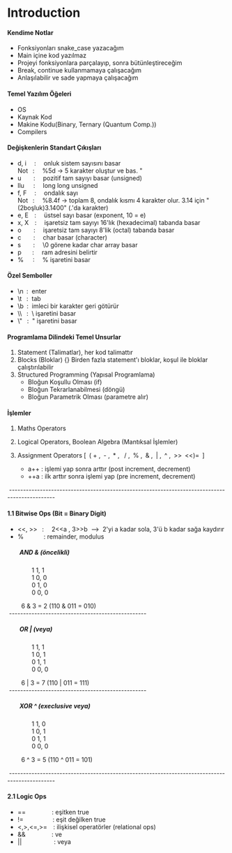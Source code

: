 # Introduction

#### Kendime Notlar
* Fonksiyonları snake_case yazacağım
* Main içine kod yazılmaz
* Projeyi fonksiyonlara parçalayıp, sonra bütünleştireceğim
* Break, continue kullanmamaya çalışacağım
* Anlaşılabilir ve sade yapmaya çalışacağım	
	
	
#### Temel Yazılım Öğeleri
- OS
- Kaynak Kod
- Makine Kodu(Binary, Ternary (Quantum Comp.))
- Compilers

#### Değişkenlerin Standart Çıkışları
- d,&nbsp;i &emsp;: &emsp;onluk sistem sayısını basar  
	Not&ensp; :&emsp; %5d -> 5 karakter oluştur ve bas. "
- u&emsp;&emsp;:&emsp; pozitif tam sayıyı basar (unsigned)
- llu&emsp;&ensp;: &emsp;long long unsigned
- f,&nbsp;F&emsp;&nbsp;:&emsp; ondalık sayı  
Not&ensp; :&emsp; %8.4f -> toplam 8, ondalık kısmı 4 karakter olur. 3.14 için "(2boşluk)3.1400" (.'da karakter)
- e,&nbsp;E&emsp;: &emsp;üstsel sayı basar (exponent, 10 = e)
- x,&nbsp;X&emsp;: &emsp;işaretsiz tam sayıyı 16'lık (hexadecimal) tabanda basar
- o&emsp;&emsp;: &emsp;işaretsiz tam sayıyı 8'lik (octal) tabanda basar
- c&emsp;&emsp;: &emsp;char basar (character)
- s&emsp;&emsp;: &emsp;\0 görene kadar char array basar
- p&emsp;&ensp;&nbsp;: &emsp;ram adresini belirtir
- %&emsp;&ensp;: &emsp;% işaretini basar


#### Özel Semboller
- \n&ensp;:&nbsp; enter
- \t&ensp;&nbsp;:&nbsp; tab
- \b&ensp;:&nbsp; imleci bir karakter geri götürür
- \\\\&ensp;&nbsp;:&nbsp; \ işaretini basar
- \\"&ensp;&nbsp;:&nbsp; " işaretini basar

#### Programlama Dilindeki Temel Unsurlar
1. Statement (Talimatlar), her kod talimattır
2. Blocks (Bloklar) {}
	Birden fazla statement'ı bloklar, koşul ile bloklar çalıştırılabilir
3. Structured Programming (Yapısal Programlama)
	- Bloğun Koşullu Olması (if)
	- Bloğun Tekrarlanabilmesi (döngü)
	- Bloğun Parametrik Olması (parametre alır)

#### İşlemler
1. Maths Operators
2. Logical Operators, Boolean Algebra (Mantıksal İşlemler)
3. Assignment Operators [&ensp;(&nbsp;+&nbsp;,&ensp;-&nbsp;,&ensp;*&nbsp;,&nbsp;&ensp;/&nbsp;,&ensp;%&nbsp;,&ensp;&&nbsp;,&ensp;|&nbsp;,&ensp;^&nbsp;,&ensp;>>&ensp;<<)=&ensp;]

	- a++ : işlemi yap sonra arttır (post increment, decrement)
	- ++a : ilk arttır sonra işlemi yap (pre increment, decrement)  

&nbsp;----------------------------------------------------------------------------------------------
  
#### 1.1 Bitwise Ops (Bit = Binary Digit)
- <<, >> &ensp;:&emsp; 2<<a , 3>>b &nbsp;-->&nbsp; 2'yi a kadar sola, 3'ü b kadar sağa kaydırır
- %&emsp;&emsp;&emsp;&nbsp;: remainder, modulus  

##### &emsp;&emsp;AND & (öncelikli)  
&emsp;&emsp;&emsp;&emsp;1 1, 1  
&emsp;&emsp;&emsp;&emsp;1 0, 0  
&emsp;&emsp;&emsp;&emsp;0 1, 0  
&emsp;&emsp;&emsp;&emsp;0 0, 0

&emsp;&emsp; 6 & 3 = 2 (110 & 011 = 010)  
&nbsp;-------------------------------------------------
##### &emsp;&emsp;OR | (veya) 
&emsp;&emsp;&emsp;&emsp;1 1, 1  
&emsp;&emsp;&emsp;&emsp;1 0, 1  
&emsp;&emsp;&emsp;&emsp;0 1, 1  
&emsp;&emsp;&emsp;&emsp;0 0, 0  

&emsp;&emsp; 6 | 3 = 7 (110 | 011 = 111)  
&nbsp;-------------------------------------------------
##### &emsp;&emsp;XOR ^ (execlusive veya)

&emsp;&emsp;&emsp;&emsp;1 1, 0  
&emsp;&emsp;&emsp;&emsp;1 0, 1  
&emsp;&emsp;&emsp;&emsp;0 1, 1  
&emsp;&emsp;&emsp;&emsp;0 0, 0  

&emsp;&emsp; 6 ^ 3 = 5 (110 ^ 011 = 101)  

&nbsp;----------------------------------------------------------------------------------------------  

#### 2.1 Logic Ops
- ==&emsp;&emsp;&emsp;&ensp;&ensp;&nbsp;: eşitken true
- !=&emsp;&emsp;&emsp;&emsp;&ensp;&nbsp;: eşit değilken true
- <,>,<=,>=&ensp;&ensp;:  ilişkisel operatörler (relational ops)
- &&&emsp;&emsp;&emsp;&emsp;&nbsp;: ve
- ||&emsp;&emsp;&emsp;&emsp;&emsp;&nbsp;: veya
